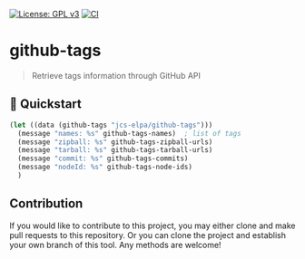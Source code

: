 [![License: GPL v3](https://img.shields.io/badge/License-GPL%20v3-blue.svg)](https://www.gnu.org/licenses/gpl-3.0)
[![CI](https://github.com/jcs-elpa/github-tags/actions/workflows/test.yml/badge.svg)](https://github.com/jcs-elpa/github-tags/actions/workflows/test.yml)

# github-tags
> Retrieve tags information through GitHub API

## :floppy_disk: Quickstart

```el
(let ((data (github-tags "jcs-elpa/github-tags")))
  (message "names: %s" github-tags-names)  ; list of tags
  (message "zipball: %s" github-tags-zipball-urls)
  (message "tarball: %s" github-tags-tarball-urls)
  (message "commit: %s" github-tags-commits)
  (message "nodeId: %s" github-tags-node-ids)
  )
```

## Contribution

If you would like to contribute to this project, you may either
clone and make pull requests to this repository. Or you can
clone the project and establish your own branch of this tool.
Any methods are welcome!
